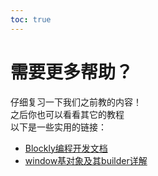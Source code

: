 ```yaml
---  
toc: true  
---  
```

# 需要更多帮助？  
  
仔细复习一下我们之前教的内容！  
之后你也可以看看其它的教程  
以下是一些实用的链接：  
* [Blockly编程开发文档](http://www.blocklynukkit.info/1994516)  
* [window基对象及其builder详解](http://www.blocklynukkit.info/1994527)